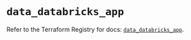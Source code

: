 # `data_databricks_app`

Refer to the Terraform Registry for docs: [`data_databricks_app`](https://registry.terraform.io/providers/databricks/databricks/1.64.1/docs/data-sources/app).
